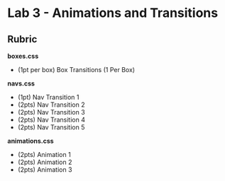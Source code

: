 # Lab 3 - Animations and Transitions

## Rubric

**boxes.css**
- (1pt per box) Box Transitions (1 Per Box)

**navs.css**

- (1pt) Nav Transition 1
- (2pts) Nav Transition 2
- (2pts) Nav Transition 3
- (2pts) Nav Transition 4
- (2pts) Nav Transition 5

**animations.css**
- (2pts) Animation 1
- (2pts) Animation 2
- (2pts) Animation 3
